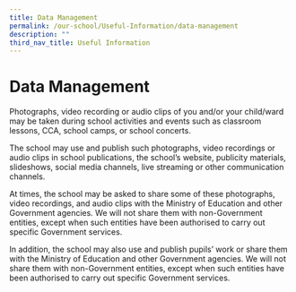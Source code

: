 ```yaml
---
title: Data Management
permalink: /our-school/Useful-Information/data-management
description: ""
third_nav_title: Useful Information
---
```

# Data Management
Photographs, video recording or audio clips of you and/or your child/ward may be taken during school activities and events such as classroom lessons, CCA, school camps, or school concerts. 

The school may use and publish such photographs, video recordings or audio clips in school publications, the school’s website, publicity materials, slideshows, social media channels,  live streaming or other communication channels.

At times, the school may be asked to share some of these photographs, video recordings, and audio clips with the Ministry of Education and other Government agencies. We will not share them with non-Government entities, except when such entities have been authorised to carry out specific Government services.

In addition, the school may also use and publish pupils’ work or share them with the Ministry of Education and other Government agencies. We will not share them with non-Government entities, except when such entities have been authorised to carry out specific Government services.